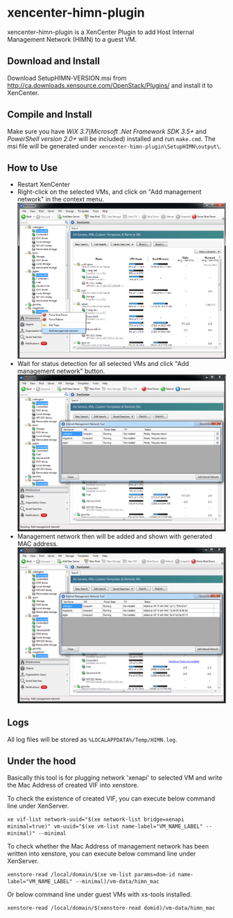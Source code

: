 xencenter-himn-plugin
=====================

xencenter-himn-plugin is a XenCenter Plugin to add Host Internal Management Network (HIMN) to a guest VM.

Download and Install
--------------------

Download SetupHIMN-VERSION.msi from <http://ca.downloads.xensource.com/OpenStack/Plugins/> and install it to XenCenter.


Compile and Install
-------------------

Make sure you have _WiX 3.7_(_Microsoft .Net Framework SDK 3.5+_ and _PowerShell version 2.0+_ will be included) installed and run `make.cmd`. The msi file will be generated under `xencenter-himn-plugin\SetupHIMN\output\`.


How to Use
----------

+ Restart XenCenter
+ Right-click on the selected VMs, and click on "Add management network" in the context menu. ![](https://raw.githubusercontent.com/citrix-openstack/xencenter-himn-plugin/master/doc/images/xchimn00.png)
+ Wait for status detection for all selected VMs and click "Add management network" button. ![](https://raw.githubusercontent.com/citrix-openstack/xencenter-himn-plugin/master/doc/images/xchimn10.png)
+ Management network then will be added and shown with generated MAC address. ![](https://raw.githubusercontent.com/citrix-openstack/xencenter-himn-plugin/master/doc/images/xchimn20.png)


Logs
----

All log files will be stored as `%LOCALAPPDATA%/Temp/HIMN.log`.

Under the hood
--------------

Basically this tool is for plugging network 'xenapi' to selected VM and write the Mac Address of created VIF into xenstore.

To check the existence of created VIF, you can execute below command line under XenServer.

	xe vif-list network-uuid="$(xe network-list bridge=xenapi minimal=true)" vm-uuid="$(xe vm-list name-label="VM_NAME_LABEL" --minimal)" --minimal

To check whether the Mac Address of management network has been written into xenstore, you can execute below command line under XenServer.

	xenstore-read /local/domain/$(xe vm-list params=dom-id name-label="VM_NAME_LABEL" --minimal)/vm-data/himn_mac

Or below command line under guest VMs with xs-tools installed.

	xenstore-read /local/domain/$(xenstore-read domid)/vm-data/himn_mac
